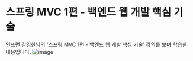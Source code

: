 # 스프링 MVC 1편 - 백엔드 웹 개발 핵심 기술
인프런 김영한님의 '스프링 MVC 1편 - 백엔드 웹 개발 핵심 기술' 강의를 보며 학습한 내용입니다.
![image](https://github.com/Suwon-Park/Spring_Inflearn/assets/116046530/ffc78a51-167c-401c-93b5-81ce9794c46b)
